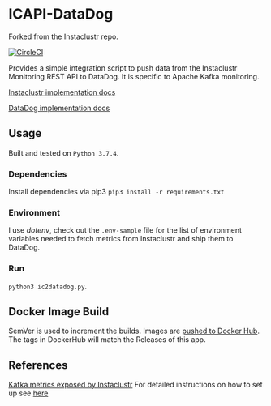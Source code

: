 # ICAPI-DataDog

Forked from the Instaclustr repo.

[![CircleCI](https://circleci.com/gh/lendi-au/ICAPI-DataDog/tree/master.svg?style=svg)](https://circleci.com/gh/lendi-au/ICAPI-DataDog/tree/master)

Provides a simple integration script to push data from the Instaclustr
Monitoring REST API to DataDog. It is specific to Apache Kafka monitoring.

[Instaclustr implementation docs](./instaclustr/README.md)

[DataDog implementation docs](./localdatadog/README.md)

## Usage

Built and tested on `Python 3.7.4`.

### Dependencies

Install dependencies via pip3 `pip3 install -r requirements.txt`

### Environment

I use _dotenv_, check out the `.env-sample` file for the list of environment
variables needed to fetch metrics from Instaclustr and ship them to DataDog.

### Run

`python3 ic2datadog.py`.

## Docker Image Build

SemVer is used to increment the builds.
Images are [pushed to Docker Hub](https://hub.docker.com/r/tedk42/ic2datadog).
The tags in DockerHub will match the Releases of this app.

## References

[Kafka metrics exposed by Instaclustr](https://www.instaclustr.com/support/api-integrations/api-reference/monitoring-api/kafka-metrics-exposed-in-the-monitoring-api/)
For detailed instructions on how to set up see [here](https://support.instaclustr.com/hc/en-us/articles/215566468)
